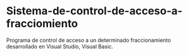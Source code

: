 # Sistema-de-control-de-acceso-a-fracciomiento
Programa de control de acceso a un determinado fraccionamiento desarrollado en Visual Studio, Visual Basic.
